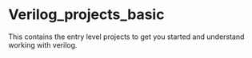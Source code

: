 # Verilog_projects_basic
This contains the entry level projects to get you started and understand working with verilog.
